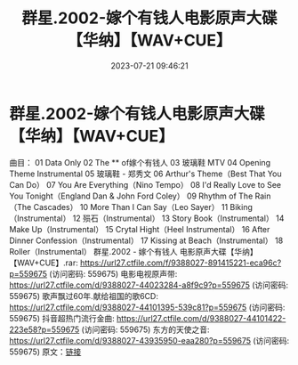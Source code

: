 ﻿---
title: 群星.2002-嫁个有钱人电影原声大碟【华纳】【WAV+CUE】
date: 2023-07-21 09:46:21
categories: WAV车载音乐、镜像
tags: 华语中文
---
# 群星.2002-嫁个有钱人电影原声大碟【华纳】【WAV+CUE】

曲目：
01 Data Only
02 The ** of嫁个有钱人
03 玻璃鞋 MTV
04 Opening Theme Instrumental
05 玻璃鞋 - 郑秀文
06 Arthur's Theme（Best That You Can Do）
07 You Are Everything（Nino Tempo）
08 I'd Really Love to See You Tonight（England Dan & John
Ford Coley）
09 Rhythm of The Rain（The Cascades）
10 More Than I Can Say（Leo Sayer）
11 Biking（Instrumental）
12 殒石（Instrumental）
13 Story Book（Instrumental）
14 Make Up（Instrumental）
15 Crytal Hight（Heel Instrumental）
16 After Dinner Confession（Instrumental）
17 Kissing at Beach（Instrumental）
18 Roller（Instrumental）
群星.2002 - 嫁个有钱人 电影原声大碟【华纳】【WAV+CUE】.rar: https://url27.ctfile.com/f/9388027-891415221-eca96c?p=559675
(访问密码: 559675)
电影电视原声带: https://url27.ctfile.com/d/9388027-44023284-a8f9c9?p=559675
(访问密码: 559675)
歌声飘过60年.献给祖国的歌6CD: https://url27.ctfile.com/d/9388027-44101395-539c81?p=559675
(访问密码: 559675)
抖音超热门流行金曲: https://url27.ctfile.com/d/9388027-44101422-223e58?p=559675
(访问密码: 559675)
东方的天使之音: https://url27.ctfile.com/d/9388027-43935950-eaa280?p=559675
(访问密码: 559675)
原文：[链接](https://blog.sina.com.cn/s/blog_1647c7e76010312s2.html)